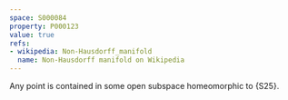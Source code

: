 ```yaml
---
space: S000084
property: P000123
value: true
refs:
- wikipedia: Non-Hausdorff_manifold
  name: Non-Hausdorff manifold on Wikipedia
---
```


Any point is contained in some open subspace homeomorphic to {S25}.
